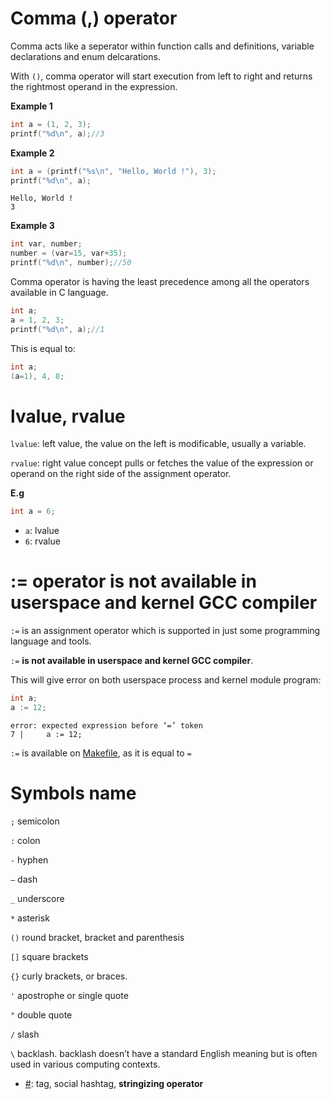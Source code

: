 # Comma (,) operator

Comma acts like a seperator within function calls and definitions, variable declarations and enum delcarations.

With ``()``, comma operator will start execution from left to right and returns the rightmost operand in the expression.

**Example 1**
```c
int a = (1, 2, 3);
printf("%d\n", a);//3
```
**Example 2**
```c
int a = (printf("%s\n", "Hello, World !"), 3);
printf("%d\n", a);
```
```
Hello, World !
3
```
**Example 3**
```c
int var, number;
number = (var=15, var+35);
printf("%d\n", number);//50
```

Comma operator is having the least precedence among all the operators available in C language.

```c
int a;
a = 1, 2, 3;
printf("%d\n", a);//1
```

This is equal to:

```c
int a;
(a=1), 4, 8;
```

# lvalue, rvalue

``lvalue``: left value, the value on the left is modificable, usually a variable.

``rvalue``: right value concept pulls or fetches the value of the expression or operand on the right side of the assignment operator. 

**E.g**
```c
int a = 6;
```

* ``a``: lvalue
* ``6``: rvalue

# := operator is not available in userspace and kernel GCC compiler

``:=`` is an assignment operator which is supported in just some programming language and tools.

``:=`` **is not available in userspace and kernel GCC compiler**.

This will give error on both userspace process and kernel module program:

```c
int a;
a := 12;
```

```
error: expected expression before ‘=’ token
7 |     a := 12;
```

``:=`` is available on [Makefile](https://github.com/TranPhucVinh/Linux-Shell/blob/master/Bash%20script/Build%20automation%20tools/Make/Fundamental%20concepts.md#operator), as it is equal to ``=``

# Symbols name

``;`` semicolon

``:`` colon

``-`` hyphen 

``—`` dash

``_`` underscore

``*`` asterisk

``()`` round bracket, bracket and parenthesis

``[]`` square brackets

``{}`` curly brackets, or braces.

``'`` apostrophe or single quote

``"`` double quote

``/`` slash

``\`` backlash. backlash doesn’t have a standard English meaning but is often used in various computing contexts.

* [#](https://github.com/TranPhucVinh/C/tree/master/Introduction/Macro#stringizing-operator-): tag, social hashtag, **stringizing operator**
